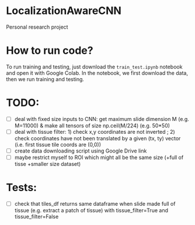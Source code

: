# LocalizationAwareCNN
Personal research project

# How to run code?
To run training and testing, just download the `train_test.ipynb` notebook and open it with Google Colab. In the notebook, we first download the data, then we run training and testing.

# TODO:
- [ ] deal with fixed size inputs to CNN: get maximum slide dimension M (e.g. M=11000) & make all tensors of size np.ceil(M/224) (e.g. 50*50)
- [ ] deal with tissue filter: 1) check x,y coordinates are not inverted ; 2) check coordinates have not been translated by a given (tx, ty) vector (i.e. first tissue tile coords are (0,0))
- [ ] create data downloading script using Google Drive link
- [ ] maybe restrict myself to ROI which might all be the same size (+full of tisse +smaller size dataset)

# Tests:

- [ ] check that tiles_df returns same dataframe when slide made full of tissue (e.g. extract a patch of tissue) with tissue_filter=True and tissue_filter=False